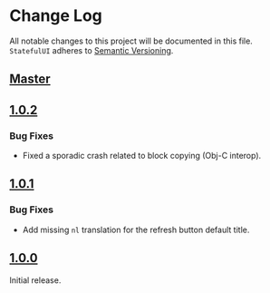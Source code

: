# Change Log

All notable changes to this project will be documented in this file.
`StatefulUI` adheres to [Semantic Versioning](http://semver.org/).

## [Master](https://github.com/appwise-labs/StatefulUI)

## [1.0.2](https://github.com/appwise-labs/StatefulUI/releases/tag/1.0.2)

### Bug Fixes

* Fixed a sporadic crash related to block copying (Obj-C interop).

## [1.0.1](https://github.com/appwise-labs/StatefulUI/releases/tag/1.0.1)

### Bug Fixes

* Add missing `nl` translation for the refresh button default title.

## [1.0.0](https://github.com/appwise-labs/StatefulUI/releases/tag/1.0.0)

Initial release.
